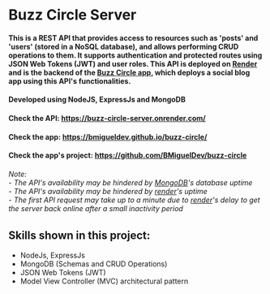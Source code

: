 # Buzz Circle Server

####  This is a REST API that provides access to resources such as 'posts' and 'users' (stored in a NoSQL database), and allows performing CRUD operations to them. It supports authentication and protected routes using JSON Web Tokens (JWT) and user roles. This API is deployed on [Render](https://render.com/) and is the backend of the [Buzz Circle app](https://github.com/BMiguelDev/buzz-circle), which deploys a social blog app using this API's functionalities.

#### Developed using NodeJS, ExpressJs and MongoDB

#### Check the API: https://buzz-circle-server.onrender.com/

#### Check the app: https://bmigueldev.github.io/buzz-circle/

#### Check the app's project: https://github.com/BMiguelDev/buzz-circle

###### Note: <br /> - The API's availability may be hindered by [MongoDB](https://www.mongodb.com/)'s database uptime <br /> - The API's availability may be hindered by [render](https://render.com/)'s uptime <br /> - The first API request may take up to a minute due to [render](https://render.com/)'s delay to get the server back online after a small inactivity period

## Skills shown in this project:
- NodeJs, ExpressJs
- MongoDB (Schemas and CRUD Operations)
- JSON Web Tokens (JWT)
- Model View Controller (MVC) architectural pattern 
